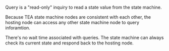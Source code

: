 Query is a "read-only" inquiry to read a state value from the state machine.

Because TEA state machine nodes are consistent with each other, the hosting node can access any other state machine node to query inforamtion.

There's no wait time associated with queries. The state machine can always check its current state and respond back to the hosting node.

